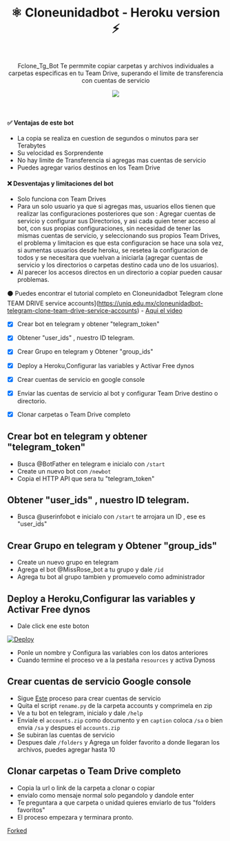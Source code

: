 <h1 align="center">⚛️ Cloneunidadbot - Heroku version ⚡<br></h1> 

<br />

<p align="center">Fclone_Tg_Bot Te permmite copiar carpetas y archivos individuales a carpetas especificas en tu Team Drive, superando el limite de transferencia con cuentas de servicio<p/>

<!-- > ## A simple bot to copy and duplicate team drives -->
<p align="center">
  <img src="https://i.imgur.com/QkxmCOp.png" />
</p>

<br />

#### ✅ Ventajas de este bot
- La copia se realiza en cuestion de segundos o minutos para ser Terabytes
- Su velocidad es Sorprendente
- No hay limite de Transferencia si agregas mas cuentas de servicio
- Puedes agregar varios destinos en los Team Drive


#### ❌ Desventajas y limitaciones del bot
- Solo funciona con Team Drives
- Para un solo usuario ya que si agregas mas, usuarios ellos tienen que realizar las configuraciones posteriores que son : Agregar cuentas de servicio y configurar sus Directorios, y asi cada quien tener acceso al bot, con sus propias configuraciones, sin necesidad de tener las mismas cuentas de servicio, y seleccionando sus propios Team Drives, el problema y limitacion es que esta configuracion se hace una sola vez, si aumentas usuarios desde heroku, se resetea la configuracion de todos y se necesitara que vuelvan a iniciarla (agregar cuentas de servicio y los directorios o carpetas destino cada uno de los usuarios).
- Al parecer los accesos directos en un directorio a copiar pueden causar problemas.

⚫ Puedes encontrar el tutorial completo en  Cloneunidadbot Telegram clone TEAM DRIVE service accounts](https://uniq.edu.mx/cloneunidadbot-telegram-clone-team-drive-service-accounts) - [Aqui el video](https://www.youtube.com/watch?v=VnXNESf6F2Q)
- [x] Crear bot en telegram y obtener "telegram_token"
- [x] Obtener "user_ids" , nuestro ID telegram.
- [x] Crear Grupo en telegram y Obtener "group_ids" 
- [x] Deploy a Heroku,Configurar las variables  y Activar Free dynos
- [x] Crear cuentas de servicio en google console
- [x] Enviar las cuentas de servicio al bot y configurar Team Drive destino o directorio.
- [x] Clonar carpetas o Team Drive completo


## Crear bot en telegram y obtener "telegram_token"
- Busca @BotFather en telegram e inicialo con `/start` 
- Create un nuevo bot con `/newbot` 
- Copia el HTTP API  que sera tu  "telegram_token"

## Obtener "user_ids" , nuestro ID telegram.
- Busca @userinfobot e inicialo con `/start` te arrojara un ID , ese es "user_ids"

## Crear Grupo en telegram y Obtener "group_ids" 
- Create un nuevo grupo en telegram 
- Agrega el bot @MissRose_bot a tu grupo y dale `/id`
- Agrega tu bot al grupo tambien y promuevelo como administrador

## Deploy a Heroku,Configurar las variables  y Activar Free dynos
- Dale click ene este boton 

[![Deploy](https://www.herokucdn.com/deploy/button.svg)](https://heroku.com/deploy?template=https://github.com/cinedriveonline/cloneunidadbot)


- Ponle un nombre y Configura las variables con los datos anteriores
- Cuando termine el proceso ve a la pestaña `resources` y activa Dynoss

## Crear cuentas de servicio Google console
- Sigue [Este](https://github.com/abdiasriver/CuentasGooglegroups) proceso para crear cuentas de servicio
- Quita el script `rename.py` de la carpeta accounts y comprimela en zip
- Ve a tu bot en telegram, inicialo y dale `/help` 
- Enviale el `accounts.zip` como documento y en `caption` coloca `/sa`  o bien envia `/sa` y despues el `accounts.zip`
- Se subiran las cuentas de servicio
- Despues dale `/folders` y Agrega un folder favorito a donde llegaran los archivos, puedes agregar hasta 10

## Clonar carpetas o Team Drive completo

- Copia la url o link de la carpeta a clonar o copiar
- envialo como mensaje normal solo pegandolo y dandole enter
- Te preguntara a que carpeta o unidad quieres enviarlo de tus "folders favoritos"
- El proceso empezara y terminara pronto.


[Forked](https://github.com/SNK10401/Fclone_Tg_Bot)
